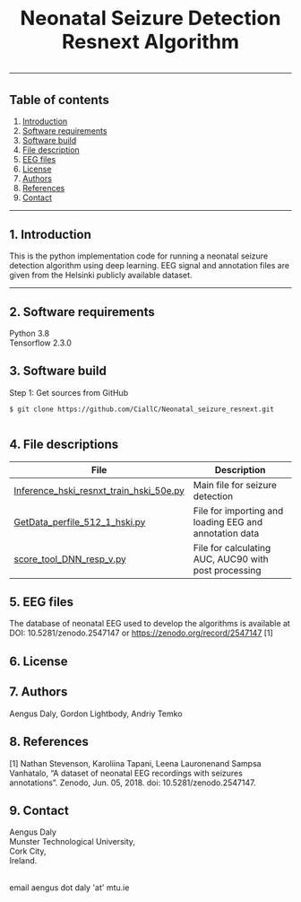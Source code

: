 <h1 align="center" style="display: block; font-size: 2.5em; font-weight: bold; margin-block-start: 1em; margin-block-end: 1em;">  
  <br><br><strong>Neonatal Seizure Detection Resnext Algorithm</strong>  
  
---  
  ## Table of contents
1. [Introduction](#introduction)  
2. [Software requirements](#software-requirements)  
3. [Software build](#software-build)  
4. [File description](#File-descriptions)
5. [EEG files](#EEG-files)
6. [License](#License)
7. [Authors](#Authors)
8. [References](#References)
9. [Contact](#Contact)

---  
## 1. Introduction
  
This is the python implementation code for running a neonatal seizure detection algorithm using deep learning.
EEG signal and annotation files are given from the Helsinki publicly available dataset.
  
---  
  
  
## 2. Software requirements
Python 3.8
<br />Tensorflow 2.3.0
  
  
## 3. Software build
Step 1: Get sources from GitHub 
```shell   
$ git clone https://github.com/CiallC/Neonatal_seizure_resnext.git
 
```  
  
## 4. File descriptions
  

| File                                                                                | Description |    
|-------------------------------------------------------------------------------------|---|        
| [Inference_hski_resnxt_train_hski_50e.py](./Neonatal_Seizure_Resnext_algorithm/Inference_hski_resnxt_train_hski_50e.py)             | Main file for seizure detection|
| [GetData_perfile_512_1_hski.py](./Neonatal_Seizure_Resnext_algorithm/GetData_perfile_512_1_hski.py) |File for importing and loading EEG and annotation data|
| [score_tool_DNN_resp_v.py](./Neonatal_Seizure_Resnext_algorithm/score_tool_DNN_resp_v.py) |File for calculating AUC, AUC90 with post processing|

## 5. EEG files

The database of neonatal EEG used to develop the algorithms is available at DOI: 10.5281/zenodo.2547147 or https://zenodo.org/record/2547147 [1]


## 6. License

## 7. Authors
Aengus Daly, Gordon Lightbody, Andriy Temko

## 8. References
[1]  Nathan Stevenson, Karoliina Tapani, Leena Lauronenand Sampsa Vanhatalo, “A dataset of neonatal EEG recordings with seizures annotations”. Zenodo, Jun. 05, 2018. doi: 10.5281/zenodo.2547147.

## 9. Contact

Aengus Daly 
<br /> Munster Technological University,
<br /> Cork City,
<br /> Ireland.

<br /> email aengus dot daly 'at' mtu.ie
